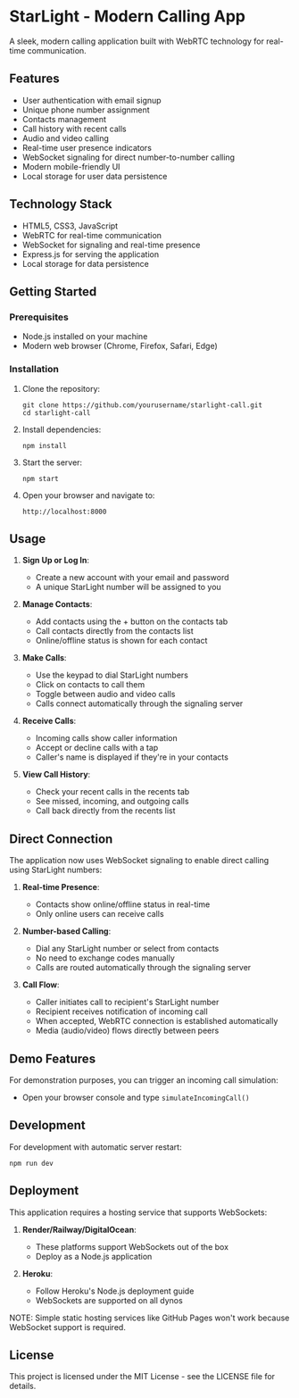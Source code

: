 # StarLight - Modern Calling App

A sleek, modern calling application built with WebRTC technology for real-time communication.

## Features

- User authentication with email signup
- Unique phone number assignment
- Contacts management
- Call history with recent calls
- Audio and video calling
- Real-time user presence indicators
- WebSocket signaling for direct number-to-number calling
- Modern mobile-friendly UI
- Local storage for user data persistence

## Technology Stack

- HTML5, CSS3, JavaScript
- WebRTC for real-time communication
- WebSocket for signaling and real-time presence
- Express.js for serving the application
- Local storage for data persistence

## Getting Started

### Prerequisites

- Node.js installed on your machine
- Modern web browser (Chrome, Firefox, Safari, Edge)

### Installation

1. Clone the repository:
   ```
   git clone https://github.com/yourusername/starlight-call.git
   cd starlight-call
   ```

2. Install dependencies:
   ```
   npm install
   ```

3. Start the server:
   ```
   npm start
   ```

4. Open your browser and navigate to:
   ```
   http://localhost:8000
   ```

## Usage

1. **Sign Up or Log In**:
   - Create a new account with your email and password
   - A unique StarLight number will be assigned to you

2. **Manage Contacts**:
   - Add contacts using the + button on the contacts tab
   - Call contacts directly from the contacts list
   - Online/offline status is shown for each contact

3. **Make Calls**:
   - Use the keypad to dial StarLight numbers
   - Click on contacts to call them
   - Toggle between audio and video calls
   - Calls connect automatically through the signaling server

4. **Receive Calls**:
   - Incoming calls show caller information
   - Accept or decline calls with a tap
   - Caller's name is displayed if they're in your contacts

5. **View Call History**:
   - Check your recent calls in the recents tab
   - See missed, incoming, and outgoing calls
   - Call back directly from the recents list

## Direct Connection

The application now uses WebSocket signaling to enable direct calling using StarLight numbers:

1. **Real-time Presence**:
   - Contacts show online/offline status in real-time
   - Only online users can receive calls

2. **Number-based Calling**:
   - Dial any StarLight number or select from contacts
   - No need to exchange codes manually
   - Calls are routed automatically through the signaling server

3. **Call Flow**:
   - Caller initiates call to recipient's StarLight number
   - Recipient receives notification of incoming call
   - When accepted, WebRTC connection is established automatically
   - Media (audio/video) flows directly between peers

## Demo Features

For demonstration purposes, you can trigger an incoming call simulation:
- Open your browser console and type `simulateIncomingCall()`

## Development

For development with automatic server restart:
```
npm run dev
```

## Deployment

This application requires a hosting service that supports WebSockets:

1. **Render/Railway/DigitalOcean**:
   - These platforms support WebSockets out of the box
   - Deploy as a Node.js application

2. **Heroku**:
   - Follow Heroku's Node.js deployment guide
   - WebSockets are supported on all dynos

NOTE: Simple static hosting services like GitHub Pages won't work because WebSocket support is required.

## License

This project is licensed under the MIT License - see the LICENSE file for details. 